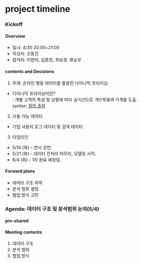 # project timeline

### Kickoff
#### Overview
- 일시: 4/30 20:00~21:00  
- 작성자: 오동건  
- 참석자: 이현아, 김종찬, 최보경, 류승우  

#### contents and Decisions
1. 주제: 온라인 행동 데이터를 활용한 다이나믹 프라이싱.  
- 다이나믹 프라이싱이란?  
: 개별 고객의 특성 및 상황에 따라 *실시간*으로 *개인맞춤화* 가격을 도출.  
syntax: [정의 출처](http://blog.naver.com/PostView.nhn?blogId=mosfnet&logNo=221320806418)

2. 사용 가능 데이터 
- 기업 사용자 로그 데이터 및 검색 데이터

3. 타임라인
- 5/14 (화) – 연사 강연.    
- 5/21 (화) - 데이터 전처리 마무리, 모델링 시작.  
- 6/4 (화) - 1차 완료 예정일.  

#### Forward plans
- 데이터 구조 파악
- 분석 범위 결정.
- 협업 방식 고민

### Agenda: 데이터 구조 및 분석범위 논의(5/4)

#### pre-shared
#### Meeting contents
1. 데이터 구조
2. 분석 범위
3. 협업 방식
